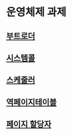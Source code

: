 # 운영체제 과제

## [부트로더](./%232_나_20142399_v2.0)

## [시스템콜](./%233_나_20142399_v3.0)

## [스케줄러](./%234_나_20142399_v2.0)

## [역페이지테이블](./%235_나_20142399_v3.0)

## [페이지 할당자](./%236_나_20142399_v4.0)
